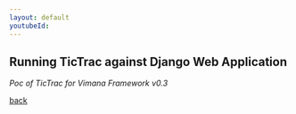 ```yaml
---
layout: default
youtubeId: 
---
```


## Running TicTrac against Django Web Application

_Poc of TicTrac for Vimana Framework v0.3_


[back](./)
